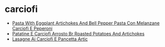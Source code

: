 # carciofi

 * [Pasta With Eggplant Artichokes And Bell Pepper Pasta Con Melanzane Carciofi E Peperoni](index/p/pasta-with-eggplant-artichokes-and-bell-pepper-pasta-con-melanzane-carciofi-e-peperoni-4022.json)
 * [Patatine E Carciofi Arrosto Br Roasted Potatoes And Artichokes](index/p/patatine-e-carciofi-arrosto-br-roasted-potatoes-and-artichokes-101059.json)
 * [Lasagne Ai Carciofi E Pancetta Artic](index/l/lasagne-ai-carciofi-e-pancetta-artic.json)
